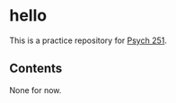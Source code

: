 # hello
This is a practice repository for [Psych 251](https://explorecourses.stanford.edu/search?view=catalog&filter-coursestatus-Active=on&q=PSYCH%20251:%20Experimental%20Methods&academicYear=20182019). 

## Contents
None for now.
